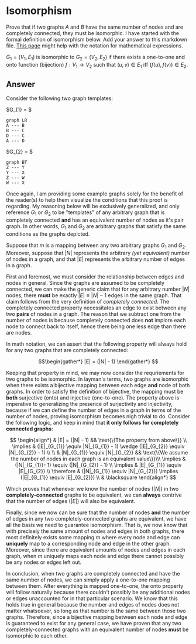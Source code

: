 # Isomorphism

Prove that if two graphs $A$ and $B$ have the same number of nodes and are completely connected, they must be isomorphic. I have started with the formal definition of isomorphism below. Add your answer to this markdown file. [This page](https://docs.github.com/en/get-started/writing-on-github/working-with-advanced-formatting/writing-mathematical-expressions)
might help with the notation for mathematical expressions.

$G_1=(V_1 , E_1)$ is isomorphic to $G_2 = (V_2, E_2)$ if there exists a
one-to-one and onto function (bijection) $f: V_1 \rightarrow V_2$ such that $(u,v)
\in E_1$ iff $(f(u),f(v)) \in E_2$.

## Answer

Consider the following two graph templates:

$G_{1} = $

```mermaid
graph LR
A --- B 
B --- C
D --- C
A --- D
```

$G_{2} = $

```mermaid
graph BT
Z --- Y
Y --- X
Z --- W
W --- X
```

Once again, I am providing some example graphs solely for the benefit of the reader(s) to help them visualize the conditions that this proof is regarding. My reasoning below will be exclusively generalized, and only reference $G_{1}$ or $G_{2}$ to be "templates" of any arbitrary graph that is completely connected **and** has an equivalent number of nodes as it's pair graph. In other words, $G_{1}$ and $G_{2}$ are arbitrary graphs that satisfy the same conditions as the graphs depicted.

Suppose that $m$ is a mapping between any two arbitrary graphs $G_{1}$ and $G_{2}$. Moreover, suppose that $|N|$ represents the arbitrary *(yet equivalent)* number of nodes in a graph, and that $|E|$ represents the arbitrary number of edges in a graph.

First and foremost, we must consider the relationship between edges and nodes in general. Since the graphs are assumed to be completely connected, we can make the generic claim that for any arbitrary number $|N|$ nodes, there **must** be exactly $|E| \equiv |N| - 1$ edges in the same graph. That claim follows from the very definition of *completely connected*. The completely connected property necessitates an edge to exist between any two **pairs** of nodes in a graph. The reason that we subtract one from the number of nodes is because completely connected does **not** implore each node to connect back to itself, hence there being one less edge than there are nodes.

In math notation, we can assert that the following property will always hold for any two graphs that are completely connected:

$$\begin{gather*}
|E| = (|N| - 1)
\end{gather*}
$$

Keeping that property in mind, we may now consider the requriements for two graphs to be isomorphic. In layman's terms, two graphs are isomorphic when there exists a bijective mapping between each edge **and** node of both graphs. In order to satisfy the definition of bijective, the mapping must be **both** surjective (onto) and injective (one-to-one). The property above is imperative to generalizing the presence of surjectivity and injectivity, because if we can define the number of edges in a graph in terms of the number of nodes, proving isomorphism becomes nigh trivial to do. Consider the following logic, and keep in mind that **it only follows for completely connected graphs**:

$$
\begin{align*}
& |E| = (|N| - 1) && \text{\{The property from above\}} \\
\implies & (|E|_{G_{1}} \equiv |N|_{G_{1}} - 1) \wedge (|E|_{G_{2}} \equiv |N|_{G_{2}} - 1) \\ \\
& |N|_{G_{1}} \equiv |N|_{G_{2}} && \text{\{We assume the number of nodes in each graph is an equivalent value\}}\\\
\implies & (|N|_{G_{1}}- 1) \equiv (|N|_{G_{2}} - 1) \\
\implies & |E|_{G_{1}} \equiv |E|_{G_{2}} \\
\therefore & (|N|_{G_{1}} \equiv |N|_{G_{2}}) \implies (|E|_{G_{1}} \equiv |E|_{G_{2}}) \\
& \blacksquare
\end{align*}
$$

Which proves that whenever we know the number of nodes ($|N|$) in two **completely-connected** graphs to be equivalent, we can **always** contrive that the number of edges ($|E|$) will also be equivalent.

Finally, since we now can be sure that the number of nodes **and** the number of edges in any two completely-connected graphs are equivalent, we have all the basis we need to guarantee isomorphism. That is, we now know that with precisely the same amount of nodes and edges in both graphs, there most definitely exists some mapping $m$ where every node and edge can **uniquely** map to a corresponding node and edge in the other graph. Moreover, since there are equivalent amounts of nodes and edges in each graph, when $m$ uniquely maps each node and edge there cannot possibly be any nodes or edges left out. 

In conclusion, when two graphs are completely connected and have the same number of nodes, we can simply apply a one-to-one mapping between them. After everything is mapped one-to-one, the onto property will follow naturally because there couldn't possibly be any additional nodes or edges unaccounted for in that particular scenario. We know that this holds true in general because the number and edges of nodes does not matter whatsoever, so long as that number is the same between those two graphs. Therefore, since a bijective mapping between each node and edge is guaranteed to exist for any general case, we have proven that any two completely-connected graphs with an equivalent number of nodes **must** be isomorphic to each other.